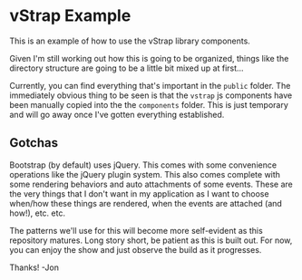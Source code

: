 # vStrap Example

This is an example of how to use the vStrap library components.

Given I'm still working out how this is going to be organized, things like the directory structure are going to be a little bit mixed up at first...

Currently, you can find everything that's important in the `public` folder.  The immediately obvious thing to be seen is that the `vstrap` js components have been manually copied into the the `components` folder.  This is just temporary and will go away once I've gotten everything established.

## Gotchas
Bootstrap (by default) uses jQuery.  This comes with some convenience operations like the jQuery plugin system.  This also comes complete with some rendering behaviors and auto attachments of some events.   These are the very things that I don't want in my application as I want to choose when/how these things are rendered, when the events are attached (and how!), etc. etc.

The patterns we'll use for this will become more self-evident as this repository matures.  Long story short, be patient as this is built out.  For now, you can enjoy the show and just observe the build as it progresses.

Thanks!
-Jon
